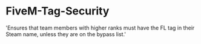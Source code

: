 # FiveM-Tag-Security
'Ensures that team members with higher ranks must have the FL tag in their Steam name, unless they are on the bypass list.'
